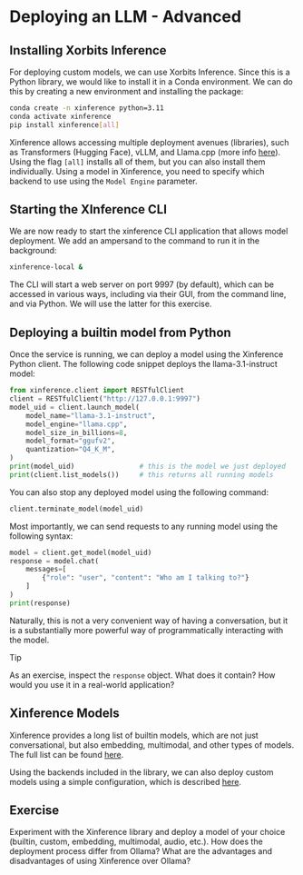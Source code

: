 # Deploying an LLM - Advanced

## Installing Xorbits Inference

For deploying custom models, we can use Xorbits Inference. Since this is a
Python library, we would like to install it in a Conda environment. We can do
this by creating a new environment and installing the package:

```bash
conda create -n xinference python=3.11
conda activate xinference
pip install xinference[all]
```

Xinference allows accessing multiple deployment avenues (libraries), such as
Transformers (Hugging Face), vLLM, and Llama.cpp (more info
[here](https://inference.readthedocs.io/en/latest/getting_started/installation.html#installation)).
Using the flag `[all]` installs all of them, but you can also install them
individually. Using a model in Xinference, you need to specify which backend to
use using the `Model Engine` parameter.

## Starting the XInference CLI

We are now ready to start the xinference CLI application that allows model
deployment. We add an ampersand to the command to run it in the background:

```bash
xinference-local &
```

The CLI will start a web server on port 9997 (by default), which can be accessed
in various ways, including via their GUI, from the command line, and via Python.
We will use the latter for this exercise.

## Deploying a builtin model from Python

Once the service is running, we can deploy a model using the Xinference Python
client. The following code snippet deploys the llama-3.1-instruct model:

```python
from xinference.client import RESTfulClient
client = RESTfulClient("http://127.0.0.1:9997")
model_uid = client.launch_model(
    model_name="llama-3.1-instruct",
    model_engine="llama.cpp",
    model_size_in_billions=8,
    model_format="ggufv2",
    quantization="Q4_K_M",
)
print(model_uid)                # this is the model we just deployed
print(client.list_models())     # this returns all running models
```

You can also stop any deployed model using the following command:

```python
client.terminate_model(model_uid)
```

Most importantly, we can send requests to any running model using the following
syntax:

```python
model = client.get_model(model_uid)
response = model.chat(
    messages=[
        {"role": "user", "content": "Who am I talking to?"}
    ]
)
print(response)
```

Naturally, this is not a very convenient way of having a conversation, but it is
a substantially more powerful way of programmatically interacting with the
model. 

> [!TIP]
> As an exercise, inspect the `response` object. What does it contain? How would
> you use it in a real-world application?

## Xinference Models

Xinference provides a long list of builtin models, which are not just
conversational, but also embedding, multimodal, and other types of models. The
full list can be found
[here](https://inference.readthedocs.io/en/latest/models/builtin/index.html).

Using the backends included in the library, we can also deploy custom models
using a simple configuration, which is described
[here](https://inference.readthedocs.io/en/latest/models/custom.html).

## Exercise

Experiment with the Xinference library and deploy a model of your choice
(builtin, custom, embedding, multimodal, audio, etc.). How does the deployment
process differ from Ollama? What are the advantages and disadvantages of using
Xinference over Ollama?